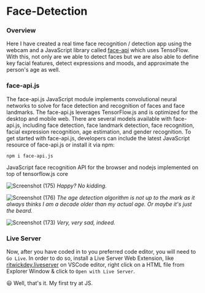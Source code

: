 # Face-Detection
### Overview
Here I have created a real time face recognition / detection app using the webcam and a JavaScript library called [face-api](https://github.com/justadudewhohacks/face-api.js/#face-apijs) which uses TensoFlow. With this, not only are we able to detect faces but we are also able to define key facial features, detect expressions and moods, and approximate the person's age as well.
### face-api.js
The face-api.js JavaScript module implements convolutional neural networks to solve for face detection and recognition of faces and face landmarks. The face-api.js leverages TensorFlow.js and is optimized for the desktop and mobile web. There are several models available with face-api.js, including face detection, face landmark detection, face recognition, facial expression recognition, age estimation, and gender recognition. To get started with face-api.js, developers can include the latest JavaScript resource of face-api.js or install it via npm: 
```
npm i face-api.js
```
JavaScript face recognition API for the browser and nodejs implemented on top of tensorflow.js core

![Screenshot (175)](https://user-images.githubusercontent.com/49448914/92389692-34d39c00-f137-11ea-876c-b74efd75c51f.png)
_Happy? No kidding._

![Screenshot (176)](https://user-images.githubusercontent.com/49448914/92389705-39985000-f137-11ea-85e9-0dcfad1f0510.png)
_The age detection algorithm is not up to the mark as it always thinks I am a decade older than my actual age. Or maybe it's just the beard._

![Screenshot (173)](https://user-images.githubusercontent.com/49448914/92389716-3d2bd700-f137-11ea-8796-1d2a63422871.png)
_Very, very sad, indeed._
### Live Server
Now, after you have coded in to you preferred code editor, you will need to `Go Live`. In order to do so, install a Live Server Web Extension, like [ritwickdey.liveserver](https://ritwickdey.github.io/vscode-live-server/) on VSCode editor, right click on a HTML file from Explorer Window & click to `Open with Live Server`.

:smiley:
Well, that's it. My first try at JS.
